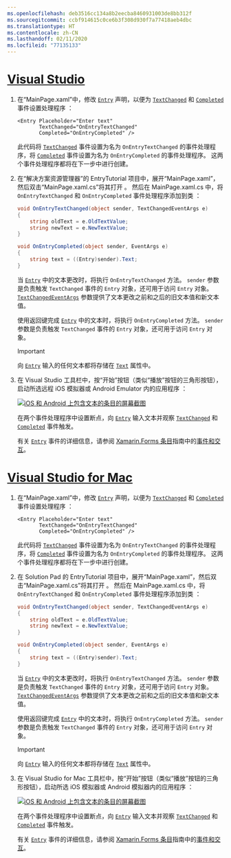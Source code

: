 ```yaml
---
ms.openlocfilehash: deb3516cc134a8b2eecba8460931003de8bb312f
ms.sourcegitcommit: ccbf914615c0ce6b3f308d930f7a77418aeb4dbc
ms.translationtype: HT
ms.contentlocale: zh-CN
ms.lasthandoff: 02/11/2020
ms.locfileid: "77135133"
---
```

# <a name="visual-studiotabvswin"></a>[Visual Studio](#tab/vswin)

1. 在“MainPage.xaml”中，修改 [`Entry`](xref:Xamarin.Forms.Entry) 声明，以便为 [`TextChanged`](xref:Xamarin.Forms.InputView.TextChanged) 和 [`Completed`](xref:Xamarin.Forms.Entry.Completed) 事件设置处理程序  ：

    ```xaml
    <Entry Placeholder="Enter text"
           TextChanged="OnEntryTextChanged"
           Completed="OnEntryCompleted" />
    ```

    此代码将 [`TextChanged`](xref:Xamarin.Forms.InputView.TextChanged) 事件设置为名为 `OnEntryTextChanged` 的事件处理程序，将 [`Completed`](xref:Xamarin.Forms.Entry.Completed) 事件设置为名为 `OnEntryCompleted` 的事件处理程序。 这两个事件处理程序都将在下一步中进行创建。

1. 在“解决方案资源管理器”的 EntryTutorial 项目中，展开“MainPage.xaml”，然后双击“MainPage.xaml.cs”将其打开     。 然后在 MainPage.xaml.cs 中，将 `OnEntryTextChanged` 和 `OnEntryCompleted` 事件处理程序添加到类  ：

    ```csharp
    void OnEntryTextChanged(object sender, TextChangedEventArgs e)
    {
        string oldText = e.OldTextValue;
        string newText = e.NewTextValue;
    }

    void OnEntryCompleted(object sender, EventArgs e)
    {
        string text = ((Entry)sender).Text;
    }
    ```

    当 [`Entry`](xref:Xamarin.Forms.Entry) 中的文本更改时，将执行 `OnEntryTextChanged` 方法。 `sender` 参数是负责触发 `TextChanged` 事件的 `Entry` 对象，还可用于访问 `Entry` 对象。 [`TextChangedEventArgs`](xref:Xamarin.Forms.TextChangedEventArgs) 参数提供了文本更改之前和之后的旧文本值和新文本值。

    使用返回键完成 [`Entry`](xref:Xamarin.Forms.Entry) 中的文本时，将执行 `OnEntryCompleted` 方法。 `sender` 参数是负责触发 `TextChanged` 事件的 `Entry` 对象，还可用于访问 `Entry` 对象。

    > [!IMPORTANT]
    > 向 [`Entry`](xref:Xamarin.Forms.Entry) 输入的任何文本都将存储在 [`Text`](xref:Xamarin.Forms.InputView.Text) 属性中。

1. 在 Visual Studio 工具栏中，按“开始”按钮（类似“播放”按钮的三角形按钮），启动所选远程 iOS 模拟器或 Android Emulator 内的应用程序  ：

    [![iOS 和 Android 上包含文本的条目的屏幕截图](../images/text-changes.png "包含文本的条目")](../images/text-changes-large.png#lightbox "包含文本的条目")

    在两个事件处理程序中设置断点，向 [`Entry`](xref:Xamarin.Forms.Entry) 输入文本并观察 [`TextChanged`](xref:Xamarin.Forms.InputView.TextChanged) 和 [`Completed`](xref:Xamarin.Forms.Entry.Completed) 事件触发。

    有关 [`Entry`](xref:Xamarin.Forms.Entry) 事件的详细信息，请参阅 [Xamarin.Forms 条目](~/xamarin-forms/user-interface/text/entry.md)指南中的[事件和交互](~/xamarin-forms/user-interface/text/entry.md#events-and-interactivity)。

# <a name="visual-studio-for-mactabvsmac"></a>[Visual Studio for Mac](#tab/vsmac)

1. 在“MainPage.xaml”中，修改 [`Entry`](xref:Xamarin.Forms.Entry) 声明，以便为 [`TextChanged`](xref:Xamarin.Forms.InputView.TextChanged) 和 [`Completed`](xref:Xamarin.Forms.Entry.Completed) 事件设置处理程序  ：

    ```xaml
    <Entry Placeholder="Enter text"
           TextChanged="OnEntryTextChanged"
           Completed="OnEntryCompleted" />
    ```

    此代码将 [`TextChanged`](xref:Xamarin.Forms.InputView.TextChanged) 事件设置为名为 `OnEntryTextChanged` 的事件处理程序，将 [`Completed`](xref:Xamarin.Forms.Entry.Completed) 事件设置为名为 `OnEntryCompleted` 的事件处理程序。 这两个事件处理程序都将在下一步中进行创建。

1. 在 Solution Pad 的 EntryTutorial 项目中，展开“MainPage.xaml”，然后双击“MainPage.xaml.cs”将其打开     。 然后在 MainPage.xaml.cs 中，将 `OnEntryTextChanged` 和 `OnEntryCompleted` 事件处理程序添加到类  ：

    ```csharp
    void OnEntryTextChanged(object sender, TextChangedEventArgs e)
    {
        string oldText = e.OldTextValue;
        string newText = e.NewTextValue;
    }

    void OnEntryCompleted(object sender, EventArgs e)
    {
        string text = ((Entry)sender).Text;
    }
    ```

    当 [`Entry`](xref:Xamarin.Forms.Entry) 中的文本更改时，将执行 `OnEntryTextChanged` 方法。 `sender` 参数是负责触发 `TextChanged` 事件的 `Entry` 对象，还可用于访问 `Entry` 对象。 [`TextChangedEventArgs`](xref:Xamarin.Forms.TextChangedEventArgs) 参数提供了文本更改之前和之后的旧文本值和新文本值。

    使用返回键完成 [`Entry`](xref:Xamarin.Forms.Entry) 中的文本时，将执行 `OnEntryCompleted` 方法。 `sender` 参数是负责触发 `TextChanged` 事件的 `Entry` 对象，还可用于访问 `Entry` 对象。

    > [!IMPORTANT]
    > 向 [`Entry`](xref:Xamarin.Forms.Entry) 输入的任何文本都将存储在 [`Text`](xref:Xamarin.Forms.InputView.Text) 属性中。

1. 在 Visual Studio for Mac 工具栏中，按“开始”按钮（类似“播放”按钮的三角形按钮），启动所选 iOS 模拟器或 Android 模拟器内的应用程序  ：

    [![iOS 和 Android 上包含文本的条目的屏幕截图](../images/text-changes.png "包含文本的条目")](../images/text-changes-large.png#lightbox "包含文本的条目")

    在两个事件处理程序中设置断点，向 [`Entry`](xref:Xamarin.Forms.Entry) 输入文本并观察 [`TextChanged`](xref:Xamarin.Forms.InputView.TextChanged) 和 [`Completed`](xref:Xamarin.Forms.Entry.Completed) 事件触发。

    有关 [`Entry`](xref:Xamarin.Forms.Entry) 事件的详细信息，请参阅 [Xamarin.Forms 条目](~/xamarin-forms/user-interface/text/entry.md)指南中的[事件和交互](~/xamarin-forms/user-interface/text/entry.md#events-and-interactivity)。
